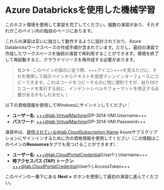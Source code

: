 # Azure Databricksを使用した機械学習

このホスト環境を使用して実習を完了してください。複数の演習があり、それぞれがこのペイン内の独自のページにあります。

これらの演習は互いに独立して動作するように設計されており、Azure Databricksワークスペースの作成手順が含まれています。ただし、最初の演習で作成したワークスペースを後続の演習で再利用することができます。環境を終了して再起動すると、クラウドリソースを再作成する必要があります。

> **ヒント**: このペインの指示に従う際、+++アイコン+++を見るたびに、それを使用して指示ペインからテキストを仮想マシンインターフェースにコピーできます。これはコードをコピーするのに特に便利ですが、貼り付けたコードを実行する前に、インデントレベルやフォーマットを修正する必要があるかもしれません！

以下の資格情報を使用してWindowsにサインインしてください：

- **ユーザー名**: +++@lab.VirtualMachine(DP-3014-VM).Username+++
- **パスワード**: +++@lab.VirtualMachine(DP-3014-VM).Password+++

演習中は、提供されている@lab.CloudSubscription.Name Azureサブスクリプションにサインインするために次の資格情報を使用してください（この情報はこのペインの**Resources**タブでも見つけることができます）：

- **ユーザー名**: +++@lab.CloudPortalCredential(User1-).Username+++
- **時アクセスパス (TAP) トークン**: +++@lab.CloudPortalCredential(User1-).AccessToken+++

このペインの一番下にある **Next >** ボタンを使用して最初の演習に進んでください。

